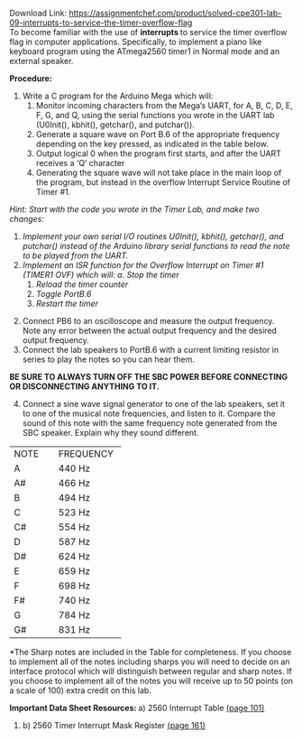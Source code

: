 Download Link: https://assignmentchef.com/product/solved-cpe301-lab-09-interrupts-to-service-the-timer-overflow-flag
<br>
To become familiar with the use of <strong>interrupts </strong>to service the timer overflow flag in computer applications. Specifically, to implement a piano like keyboard program using the ATmega2560 timer1 in Normal mode and an external speaker.

<strong>Procedure:</strong>

<ol>

 <li>Write a C program for the Arduino Mega which will:

  <ol>

   <li>Monitor incoming characters from the Mega’s UART, for A, B, C, D, E, F, G, and Q, using the serial functions you wrote in the UART lab (U0Init(), kbhit(), getchar(), and putchar()).</li>

   <li>Generate a square wave on Port B.6 of the appropriate frequency depending on the key pressed, as indicated in the table below.</li>

   <li>Output logical 0 when the program first starts, and after the UART receives a ‘Q’ character</li>

   <li>Generating the square wave will not take place in the main loop of the program, but instead in the overflow Interrupt Service Routine of Timer #1.</li>

  </ol></li>

</ol>




<em>Hint: Start with the code you wrote in the Timer Lab, and make two changes: </em>

<ol>

 <li><em>Implement your own serial I/O routines U0Init(), kbhit(), getchar(), and putchar() instead of the Arduino library serial functions to read the note to be played from the UART.  </em></li>

 <li><em>Implement an ISR function for the Overflow Interrupt on Timer #1 (TIMER1 OVF) which will: a.</em><em> Stop the timer </em>

  <ol>

   <li><em>Reload the timer counter </em></li>

   <li><em>Toggle PortB.6 </em></li>

   <li><em>Restart the timer </em></li>

  </ol></li>

</ol>

<em> </em>

<ol start="2">

 <li>Connect PB6 to an oscilloscope and measure the output frequency. Note any error between the actual output frequency and the desired output frequency.</li>

 <li>Connect the lab speakers to PortB.6 with a current limiting resistor in series to play the notes so you can hear them.</li>

</ol>




<strong>BE SURE TO ALWAYS TURN OFF THE SBC POWER BEFORE CONNECTING OR DISCONNECTING ANYTHING TO IT.</strong>




<ol start="4">

 <li>Connect a sine wave signal generator to one of the lab speakers, set it to one of the musical note frequencies, and listen to it. Compare the sound of this note with the same frequency note generated from the SBC speaker. Explain why they sound different.</li>

</ol>

<table width="0">

 <tbody>

  <tr>

   <td width="63">NOTE</td>

   <td width="103">FREQUENCY</td>

  </tr>

  <tr>

   <td width="63">A</td>

   <td width="103">440 Hz</td>

  </tr>

  <tr>

   <td width="63">A#</td>

   <td width="103">466 Hz</td>

  </tr>

  <tr>

   <td width="63">B</td>

   <td width="103">494 Hz</td>

  </tr>

  <tr>

   <td width="63">C</td>

   <td width="103">523 Hz</td>

  </tr>

  <tr>

   <td width="63">C#</td>

   <td width="103">554 Hz</td>

  </tr>

  <tr>

   <td width="63">D</td>

   <td width="103">587 Hz</td>

  </tr>

  <tr>

   <td width="63">D#</td>

   <td width="103">624 Hz</td>

  </tr>

  <tr>

   <td width="63">E</td>

   <td width="103">659 Hz</td>

  </tr>

  <tr>

   <td width="63">F</td>

   <td width="103">698 Hz</td>

  </tr>

  <tr>

   <td width="63">F#</td>

   <td width="103">740 Hz</td>

  </tr>

  <tr>

   <td width="63">G</td>

   <td width="103">784 Hz</td>

  </tr>

  <tr>

   <td width="63">G#</td>

   <td width="103">831 Hz</td>

  </tr>

 </tbody>

</table>




*The Sharp notes are included in the Table for completeness. If you choose to implement all of the notes including sharps you will need to decide on an interface protocol which will distinguish between regular and sharp notes. If you choose to implement all of the notes you will receive up to 50 points (on a scale of 100) extra credit on this lab.




<strong>Important Data Sheet Resources: </strong>a)  2560 Interrupt Table <u><a href="http://ww1.microchip.com/downloads/en/devicedoc/atmel-2549-8-bit-avr-microcontroller-atmega640-1280-1281-2560-2561_datasheet.pdf%23page=101">(page 101)</a></u>

<ol>

 <li>b) 2560 Timer Interrupt Mask Register <u><a href="http://ww1.microchip.com/downloads/en/devicedoc/atmel-2549-8-bit-avr-microcontroller-atmega640-1280-1281-2560-2561_datasheet.pdf%23page=161">(page 161)</a></u></li>

</ol>